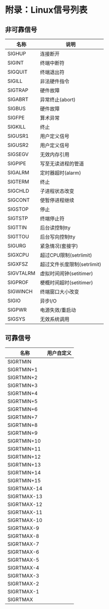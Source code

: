 # 附录：Linux信号列表


## 非可靠信号

| 名称  | 说明  |
| ------------ | ------------ |
|  SIGHUP |  连接断开 |
|  SIGINT  | 终端中断符  |
|  SIGQUIT |  终端退出符 |
| SIGILL  |  非法硬件指令 |
| SIGTRAP  | 硬件故障  |
| SIGABRT  |  异常终止(abort) |
| SIGBUS   |  硬件故障 |
| SIGFPE  |  算术异常 |
| SIGKILL |  终止 |
| SIGUSR1 | 用户定义信号  |
| SIGUSR2  |  用户定义信号 |
| SIGSEGV  |  无效内存引用 |
| SIGPIPE  | 写至无读进程的管道  |
| SIGALRM  | 定时器超时(alarm)  |
| SIGTERM   | 终止  |
| SIGCHLD  |  子进程状态改变 |
| SIGCONT  |  使暂停进程继续 |
| SIGSTOP  | 停止  |
| SIGTSTP  |  终端停止符 |
| SIGTTIN |  后台读控制tty |
| SIGTTOU  | 后台写向控制tty  |
| SIGURG |  紧急情况(套接字) |
| SIGXCPU  | 超过CPU限制(setrlimit) |
| SIGXFSZ  | 超过文件长度限制(setrlimit) |
| SIGVTALRM  | 虚拟时间闹钟(setitimer)  |
| SIGPROF  | 梗概时间超时(setitimer)  |
| SIGWINCH  | 终端窗口大小改变  |
| SIGIO  |  异步I/O |
| SIGPWR  | 电源失效/重启动  |
| SIGSYS  | 无效系统调用  |

## 可靠信号

| 名称  | 用户自定义  |
| ------------ | ------------ |
| SIGRTMIN |   |
| SIGRTMIN+1  |   |
| SIGRTMIN+2   |   |
| SIGRTMIN+3  |   |
| SIGRTMIN+4  |   |
| SIGRTMIN+5  |   |
| SIGRTMIN+6  |   |
| SIGRTMIN+7  |   |
| SIGRTMIN+8 |   |
| SIGRTMIN+9  |   |
| SIGRTMIN+10  |   |
| SIGRTMIN+11  |   |
| SIGRTMIN+12  |   |
| SIGRTMIN+13  |   |
| SIGRTMIN+14  |   |
| SIGRTMIN+15  |   |
| SIGRTMAX-14  |   |
| SIGRTMAX-13 |   |
| SIGRTMAX-12  |   |
| SIGRTMAX-11  |   |
| SIGRTMAX-10  |   |
| SIGRTMAX-9  |   |
| SIGRTMAX-8  |   |
| SIGRTMAX-7  |   |
| SIGRTMAX-6  |   |
| SIGRTMAX-5  |   |
|  SIGRTMAX-4 |   |
| SIGRTMAX-3  |   |
| SIGRTMAX-2  |   |
| SIGRTMAX-1  |   |
| SIGRTMAX  |   |



